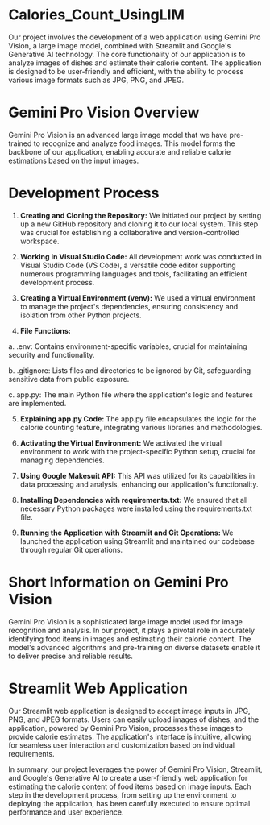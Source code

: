 # Calories_Count_UsingLIM

Our project involves the development of a web application using Gemini Pro Vision, a large image model, combined with Streamlit and Google's Generative AI technology. The core functionality of our application is to analyze images of dishes and estimate their calorie content. The application is designed to be user-friendly and efficient, with the ability to process various image formats such as JPG, PNG, and JPEG.

# **Gemini Pro Vision Overview**
Gemini Pro Vision is an advanced large image model that we have pre-trained to recognize and analyze food images. This model forms the backbone of our application, enabling accurate and reliable calorie estimations based on the input images.

# **Development Process**

1. **Creating and Cloning the Repository:** We initiated our project by setting up a new GitHub repository and cloning it to our local system. This step was crucial for establishing a collaborative and version-controlled workspace.

2. **Working in Visual Studio Code:** All development work was conducted in Visual Studio Code (VS Code), a versatile code editor supporting numerous programming languages and tools, facilitating an efficient development process.

3. **Creating a Virtual Environment (venv):** We used a virtual environment to manage the project's dependencies, ensuring consistency and isolation from other Python projects.

4. **File Functions:**

a. .env: Contains environment-specific variables, crucial for maintaining security and functionality.

b. .gitignore: Lists files and directories to be ignored by Git, safeguarding sensitive data from public exposure.

c. app.py: The main Python file where the application's logic and features are implemented.

5. **Explaining app.py Code:** The app.py file encapsulates the logic for the calorie counting feature, integrating various libraries and methodologies.

6. **Activating the Virtual Environment:** We activated the virtual environment to work with the project-specific Python setup, crucial for managing dependencies.

7. **Using Google Makesuit API:** This API was utilized for its capabilities in data processing and analysis, enhancing our application's functionality.

8. **Installing Dependencies with requirements.txt:** We ensured that all necessary Python packages were installed using the requirements.txt file.

9. **Running the Application with Streamlit and Git Operations:** We launched the application using Streamlit and maintained our codebase through regular Git operations.

# **Short Information on Gemini Pro Vision**
Gemini Pro Vision is a sophisticated large image model used for image recognition and analysis. In our project, it plays a pivotal role in accurately identifying food items in images and estimating their calorie content. The model's advanced algorithms and pre-training on diverse datasets enable it to deliver precise and reliable results.

# **Streamlit Web Application**
Our Streamlit web application is designed to accept image inputs in JPG, PNG, and JPEG formats. Users can easily upload images of dishes, and the application, powered by Gemini Pro Vision, processes these images to provide calorie estimates. The application's interface is intuitive, allowing for seamless user interaction and customization based on individual requirements.

In summary, our project leverages the power of Gemini Pro Vision, Streamlit, and Google's Generative AI to create a user-friendly web application for estimating the calorie content of food items based on image inputs. Each step in the development process, from setting up the environment to deploying the application, has been carefully executed to ensure optimal performance and user experience.




